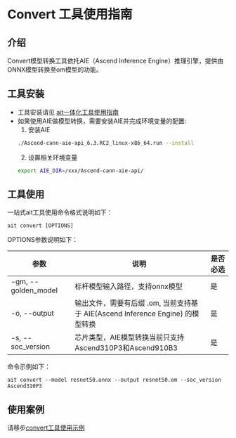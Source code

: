 # Convert 工具使用指南

## 介绍

Convert模型转换工具依托AIE（Ascend Inference Engine）推理引擎，提供由ONNX模型转换至om模型的功能。

## 工具安装

- 工具安装请见 [ait一体化工具使用指南](../../README.md)
- 如果使用AIE做模型转换，需要安装AIE并完成环境变量的配置:
  1. 安装AIE  
  ```bash
  ./Ascend-cann-aie-api_6.3.RC2_linux-x86_64.run --install
  ```
  2. 设置相关环境变量
  ```bash
  export AIE_DIR=/xxx/Ascend-cann-aie-api/
  ```


## 工具使用

一站式ait工具使用命令格式说明如下：

```shell
ait convert [OPTIONS]
```

OPTIONS参数说明如下：

| 参数                  | 说明                                                       | 是否必选 |
|---------------------|----------------------------------------------------------|------|
| -gm, --golden_model | 标杆模型输入路径，支持onnx模型                                        | 是    |
| -o, --output        | 输出文件，需要有后缀 .om, 当前支持基于 AIE(Ascend Inference Engine) 的模型转换 | 是    |
| -s, --soc_version   | 芯片类型，AIE模型转换当前只支持Ascend310P3和Ascend910B3                 | 是    |

命令示例如下：

```shell
ait convert --model resnet50.onnx --output resnet50.om --soc_version Ascend310P3 
```

## 使用案例
请移步[convert工具使用示例](../../examples/cli/convert/)